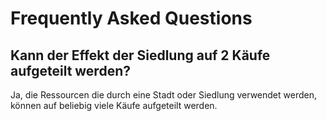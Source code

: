 # Frequently Asked Questions
## Kann der Effekt der Siedlung auf 2 Käufe aufgeteilt werden?
Ja, die Ressourcen die durch eine Stadt oder Siedlung verwendet werden, können auf beliebig viele Käufe aufgeteilt werden.
